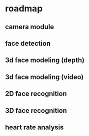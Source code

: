 # roadmap

## camera module
## face detection
## 3d face modeling (depth)
## 3d face modeling (video)
## 2D face recognition
## 3D face recognition
## heart rate analysis
